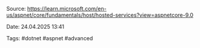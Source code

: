 Source: https://learn.microsoft.com/en-us/aspnet/core/fundamentals/host/hosted-services?view=aspnetcore-9.0

Date: 24.04.2025 13:41

Tags: #dotnet #aspnet #advanced

